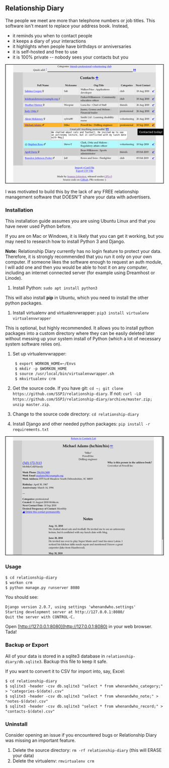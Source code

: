 ## Relationship Diary

The people we meet are more than telephone numbers or job titles. This software isn't meant to replace your address book. Instead,

* it reminds you when to contact people
* it keeps a diary of your interactions
* it highlights when people have birthdays or anniversaries
* it is self-hosted and free to use
* it is 100% private -- nobody sees your contacts but you

![ScreenShot](Screenshot2.png)

I was motivated to build this by the lack of any FREE relationship management software that DOESN'T share your data with advertisers.

### Installation

This installation guide assumes you are using Ubuntu Linux and that you have never used Python before.

If you are on Mac or Windows, it is likely that you can get it working, but you may need to research how to install Python 3 and Django.

**Note:** Relationship Diary currently has no login feature to protect your data. Therefore, it is strongly recommended that you run it only on your own computer. If someone likes the software enough to request an auth module, I will add one and then you would be able to host it on any computer, including an internet connected server (for example using Dreamhost or Linode).

1. Install Python: `sudo apt install python3`

  This will also install **pip** in Ubuntu, which you need to install the other python packages.
1. Install virtualenv and virtualenvwrapper: `pip3 install virtualenv virtualenvwrapper`

  This is optional, but highly recommended. It allows you to install python packages into a custom directory where they can be easily deleted later without messing up your system install of Python (which a lot of necessary system software relies on).
1. Set up virtualenvwrapper:

        $ export WORKON_HOME=~/Envs
        $ mkdir -p $WORKON_HOME
        $ source /usr/local/bin/virtualenvwrapper.sh
        $ mkvirtualenv crm
1. Get the source code. If you have git: `cd ~; git clone https://github.com/SSPJ/relationship-diary`. If not: `curl -LO https://github.com/SSPJ/relationship-diary/archive/master.zip; unzip master.zip`.

1. Change to the source code directory: `cd relationship-diary`

1. Install Django and other needed python packages: `pip install -r requirements.txt`

![ScreenShot](Screenshot3.png)

### Usage

    $ cd relationship-diary
    $ workon crm
    $ python manage.py runserver 8080

You should see:

    Django version 2.0.7, using settings 'whenandwho.settings'
    Starting development server at http://127.0.0.1:8080/
    Quit the server with CONTROL-C.

Open [http://127.0.0.1:8080](http://127.0.0.1:8080) in your web browser. Tada!

### Backup or Export

All of your data is stored in a sqlite3 database in `relationship-diary/db.sqlite3`. Backup this file to keep it safe.

If you want to convert it to CSV for import into, say, Excel:

    $ cd relationship-diary
    $ sqlite3 -header -csv db.sqlite3 "select * from whenandwho_category;" > "categories-$(date).csv"
    $ sqlite3 -header -csv db.sqlite3 "select * from whenandwho_note;" > "notes-$(date).csv"
    $ sqlite3 -header -csv db.sqlite3 "select * from whenandwho_record;" > "contacts-$(date).csv"

### Uninstall

Consider opening an issue if you encountered bugs or Relationship Diary was missing an important feature.

1. Delete the source directory: `rm -rf relationship-diary` (this will ERASE your data)
1. Delete the virtualenv: `rmvirtualenv crm`
